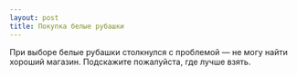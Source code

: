 ```yaml
---
layout: post 
title: Покупка белые рубашки 
--- 
```

При выборе белые рубашки столкнулся с проблемой — не могу найти хороший магазин. Подскажите пожалуйста, где лучше взять.